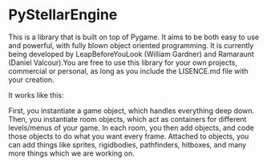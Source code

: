 # PyStellarEngine
This is a library that is built on top of Pygame. It aims to be both easy to use and powerful, with fully blown object oriented programming. It is currently being developed by LeapBeforeYouLook (William Gardner) and Ramaraunt (Daniel Valcour).You are free to use this library for your own projects, commercial or personal, as long as you include the LISENCE.md file with your creation.

It works like this:

First, you instantiate a game object, which handles everything deep down. Then, you instantiate room objects, which act as containers for different levels/menus of your game. In each room, you then add objects, and code those objects to do what you want every frame. Attached to objects, you can add things like sprites, rigidbodies, pathfinders, hitboxes, and many more things which we are working on.
